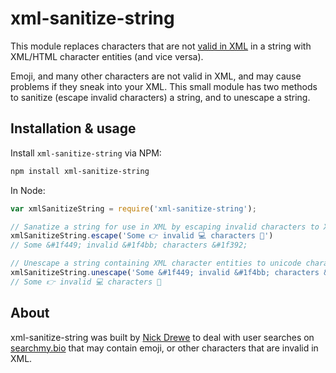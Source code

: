 # xml-sanitize-string
This module replaces characters that are not [valid in XML](https://www.npmjs.com/package/sanitize-xml-string) in a string with XML/HTML character entities (and vice versa).

Emoji, and many other characters are not valid in XML, and may cause problems if they sneak into your XML. This small module has two methods to sanitize (escape invalid characters) a string, and to unescape a string.

## Installation & usage
Install `xml-sanitize-string` via NPM:
```sh
npm install xml-sanitize-string
```
In Node:
```js
var xmlSanitizeString = require('xml-sanitize-string');

// Sanatize a string for use in XML by escaping invalid characters to XML character entities.
xmlSanitizeString.escape('Some 👉 invalid 💻 characters 🎒')
// Some &#1f449; invalid &#1f4bb; characters &#1f392;

// Unescape a string containing XML character entities to unicode characters
xmlSanitizeString.unescape('Some &#1f449; invalid &#1f4bb; characters &#1f392;')
// Some 👉 invalid 💻 characters 🎒
```

## About
xml-sanitize-string was built by [Nick Drewe](https://www.twitter.com/nickdrewe) to deal with user searches on [searchmy.bio](https://www.wethrift.com) that may contain emoji, or other characters that are invalid in XML.

